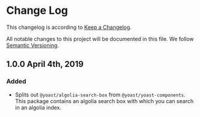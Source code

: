 # Change Log

This changelog is according to [Keep a Changelog](http://keepachangelog.com).

All notable changes to this project will be documented in this file.
We follow [Semantic Versioning](http://semver.org/).

## 1.0.0 April 4th, 2019

### Added

* Splits out `@yoast/algolia-search-box` from `@yoast/yoast-components`. This package contains an algolia search box with which you can search in an algolia index. 
